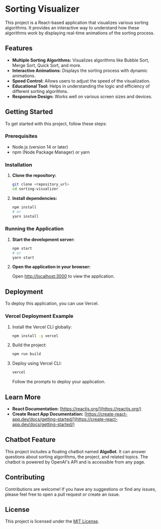 # Sorting Visualizer

This project is a React-based application that visualizes various sorting algorithms. It provides an interactive way to understand how these algorithms work by displaying real-time animations of the sorting process.

## Features

* **Multiple Sorting Algorithms:** Visualizes algorithms like Bubble Sort, Merge Sort, Quick Sort, and more.
* **Interactive Animations:** Displays the sorting process with dynamic animations.
* **Speed Control:** Allows users to adjust the speed of the visualization.
* **Educational Tool:** Helps in understanding the logic and efficiency of different sorting algorithms.
* **Responsive Design:** Works well on various screen sizes and devices.

## Getting Started

To get started with this project, follow these steps:

### Prerequisites

* Node.js (version 14 or later)
* npm (Node Package Manager) or yarn

### Installation

1.  **Clone the repository:**

    ```bash
    git clone <repository_url>
    cd sorting-visualizer
    ```

2.  **Install dependencies:**

    ```bash
    npm install
    # or
    yarn install
    ```

### Running the Application

1.  **Start the development server:**

    ```bash
    npm start
    # or
    yarn start
    ```

2.  **Open the application in your browser:**

    Open [http://localhost:3000](http://localhost:3000) to view the application.

## Deployment

To deploy this application, you can use Vercel.

### Vercel Deployment Example

1.  Install the Vercel CLI globally:

    ```bash
    npm install -g vercel
    ```

2.  Build the project:

    ```bash
    npm run build
    ```

3.  Deploy using Vercel CLI:

    ```bash
    vercel
    ```

    Follow the prompts to deploy your application.

## Learn More

* **React Documentation:** [https://reactjs.org/](https://reactjs.org/)
* **Create React App Documentation:** [https://create-react-app.dev/docs/getting-started/](https://create-react-app.dev/docs/getting-started/)

## Chatbot Feature

This project includes a floating chatbot named **AlgoBot**. It can answer questions about sorting algorithms, the project, and related topics. The chatbot is powered by OpenAI's API and is accessible from any page.

## Contributing

Contributions are welcome! If you have any suggestions or find any issues, please feel free to open a pull request or create an issue.

## License

This project is licensed under the [MIT License](LICENSE).